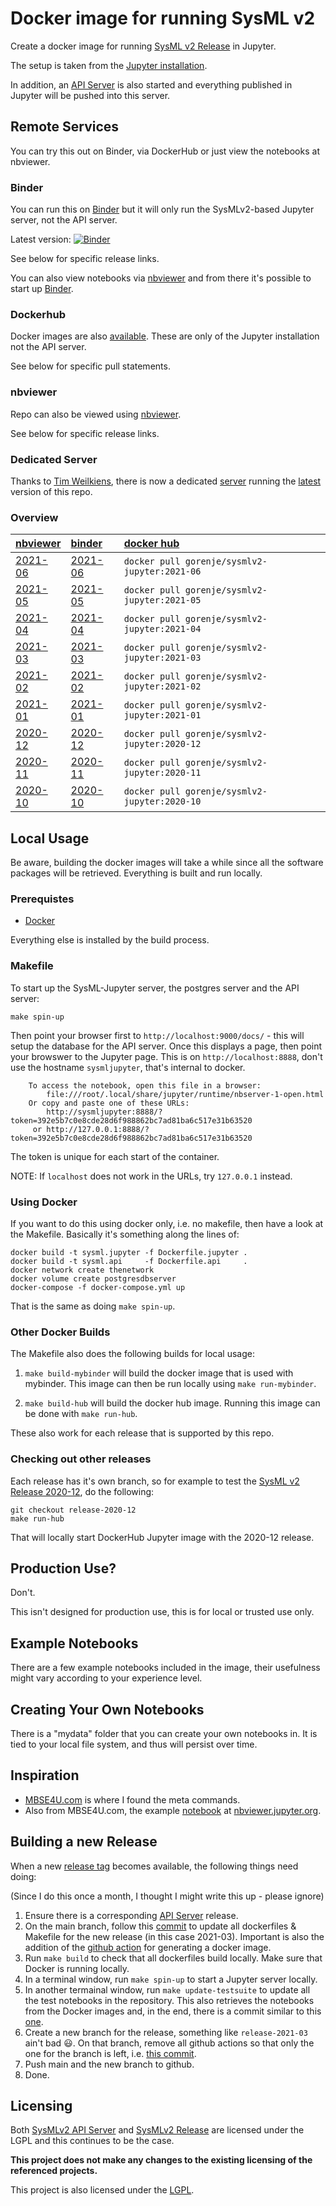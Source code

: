 # Docker image for running SysML v2

Create a docker image for running [SysML v2 Release](https://github.com/Systems-Modeling/SysML-v2-Release) in Jupyter.

The setup is taken from the [Jupyter installation](https://github.com/Systems-Modeling/SysML-v2-Release/tree/master/install/jupyter).

In addition, an [API Server](https://github.com/Systems-Modeling/SysML-v2-API-Services) is also started and everything published in Jupyter will be pushed into this server.

## Remote Services

You can try this out on Binder, via DockerHub or just view the notebooks at nbviewer.

### Binder

You can run this on [Binder](https://mybinder.org) but it will only run the SysMLv2-based Jupyter server, not the API server.

Latest version: [![Binder](https://mybinder.org/badge_logo.svg)](https://mybinder.org/v2/gh/gorenje/sysmlv2-jupyter-docker/HEAD)

See below for specific release links.

You can also view notebooks via [nbviewer](https://nbviewer.jupyter.org/github/gorenje/sysmlv2-jupyter-docker/tree/master/notebooks) and from there it's possible to start up [Binder](https://mybinder.org).

### Dockerhub

Docker images are also [available](https://hub.docker.com/r/gorenje/sysmlv2-jupyter). These are only of the Jupyter installation not the API server.

See below for specific pull statements.

### nbviewer

Repo can also be viewed using [nbviewer](https://nbviewer.jupyter.org/github/gorenje/sysmlv2-jupyter-docker/tree/main/).

See below for specific release links.

### Dedicated Server

Thanks to [Tim Weilkiens](https://github.com/Weilkiti), there is now a dedicated [server](https://www.sysmlv2lab.com/) running the [latest](https://hub.docker.com/r/gorenje/sysmlv2-jupyter/tags?ordering=last_updated&page=1&name=latest) version of this repo.

### Overview

| [nbviewer](https://nbviewer.jupyter.org/github/gorenje/sysmlv2-jupyter-docker/tree/main/) | [binder](https://mybinder.org/v2/gh/gorenje/sysmlv2-jupyter-docker/HEAD) | [docker hub](https://hub.docker.com/r/gorenje/sysmlv2-jupyter) |
|:--|:--|:--|
| [2021-06](https://nbviewer.jupyter.org/github/gorenje/sysmlv2-jupyter-docker/tree/release-2021-06/) | [2021-06](https://mybinder.org/v2/gh/gorenje/sysmlv2-jupyter-docker/release-2021-06) |  `docker pull gorenje/sysmlv2-jupyter:2021-06` |
| [2021-05](https://nbviewer.jupyter.org/github/gorenje/sysmlv2-jupyter-docker/tree/release-2021-05/) | [2021-05](https://mybinder.org/v2/gh/gorenje/sysmlv2-jupyter-docker/release-2021-05) |  `docker pull gorenje/sysmlv2-jupyter:2021-05` |
| [2021-04](https://nbviewer.jupyter.org/github/gorenje/sysmlv2-jupyter-docker/tree/release-2021-04/) | [2021-04](https://mybinder.org/v2/gh/gorenje/sysmlv2-jupyter-docker/release-2021-04) |  `docker pull gorenje/sysmlv2-jupyter:2021-04` |
| [2021-03](https://nbviewer.jupyter.org/github/gorenje/sysmlv2-jupyter-docker/tree/release-2021-03/) | [2021-03](https://mybinder.org/v2/gh/gorenje/sysmlv2-jupyter-docker/release-2021-03) |  `docker pull gorenje/sysmlv2-jupyter:2021-03` |
| [2021-02](https://nbviewer.jupyter.org/github/gorenje/sysmlv2-jupyter-docker/tree/release-2021-02/) | [2021-02](https://mybinder.org/v2/gh/gorenje/sysmlv2-jupyter-docker/release-2021-02) |  `docker pull gorenje/sysmlv2-jupyter:2021-02` |
| [2021-01](https://nbviewer.jupyter.org/github/gorenje/sysmlv2-jupyter-docker/tree/release-2021-01/) | [2021-01](https://mybinder.org/v2/gh/gorenje/sysmlv2-jupyter-docker/release-2021-01) | `docker pull gorenje/sysmlv2-jupyter:2021-01`  |
| [2020-12](https://nbviewer.jupyter.org/github/gorenje/sysmlv2-jupyter-docker/tree/release-2020-12/) | [2020-12](https://mybinder.org/v2/gh/gorenje/sysmlv2-jupyter-docker/release-2020-12) |  `docker pull gorenje/sysmlv2-jupyter:2020-12` |
| [2020-11](https://nbviewer.jupyter.org/github/gorenje/sysmlv2-jupyter-docker/tree/release-2020-11/)  | [2020-11](https://mybinder.org/v2/gh/gorenje/sysmlv2-jupyter-docker/release-2020-11) |  `docker pull gorenje/sysmlv2-jupyter:2020-11` |
| [2020-10](https://nbviewer.jupyter.org/github/gorenje/sysmlv2-jupyter-docker/tree/release-2020-10/) |  [2020-10](https://mybinder.org/v2/gh/gorenje/sysmlv2-jupyter-docker/release-2020-10) | `docker pull gorenje/sysmlv2-jupyter:2020-10` |

## Local Usage

Be aware, building the docker images will take a while since all the software
packages will be retrieved. Everything is built and run locally.

### Prerequistes

- [Docker](https://www.docker.com/)

Everything else is installed by the build process.

### Makefile

To start up the SysML-Jupyter server, the postgres server and the API server:

    make spin-up

Then point your browser first to ```http://localhost:9000/docs/``` - this will setup
the database for the API server. Once this displays a page, then point your
browswer to the Jupyter page. This is on ```http://localhost:8888```,
don't use the hostname ```sysmljupyter```, that's internal to docker.

```
    To access the notebook, open this file in a browser:
        file:///root/.local/share/jupyter/runtime/nbserver-1-open.html
    Or copy and paste one of these URLs:
        http://sysmljupyter:8888/?token=392e5b7c0e8cde28d6f988862bc7ad81ba6c517e31b63520
     or http://127.0.0.1:8888/?token=392e5b7c0e8cde28d6f988862bc7ad81ba6c517e31b63520
```

The token is unique for each start of the container.

NOTE: If `localhost` does not work in the URLs, try `127.0.0.1` instead.

### Using Docker

If you want to do this using docker only, i.e. no makefile, then have a
look at the Makefile. Basically it's something along the lines of:

    docker build -t sysml.jupyter -f Dockerfile.jupyter .
    docker build -t sysml.api     -f Dockerfile.api     .
    docker network create thenetwork
    docker volume create postgresdbserver
    docker-compose -f docker-compose.yml up

That is the same as doing ```make spin-up```.

### Other Docker Builds

The Makefile also does the following builds for local usage:

1. `make build-mybinder` will build the docker image that is used with mybinder. This image can then be run locally using `make run-mybinder`.

2. `make build-hub` will build the docker hub image. Running this image can be done with `make run-hub`.

These also work for each release that is supported by this repo.

### Checking out other releases

Each release has it's own branch, so for example to test the [SysML v2 Release 2020-12](https://github.com/Systems-Modeling/SysML-v2-Release/releases/tag/2020-12), do the following:

```
git checkout release-2020-12
make run-hub
```

That will locally start DockerHub Jupyter image with the 2020-12 release.

## Production Use?

Don't.

This isn't designed for production use, this is for local or trusted use only.

## Example Notebooks

There are a few example notebooks included in the image, their usefulness
might vary according to your experience level.

## Creating Your Own Notebooks

There is a "mydata" folder that you can create your own notebooks in. It is tied to your local file system, and thus will persist over time.

## Inspiration

- [MBSE4U.com](https://mbse4u.com/2020/12/21/sysml-v2-release-whats-inside/) is where I found the meta commands.
- Also from MBSE4U.com, the example [notebook](https://nbviewer.jupyter.org/github/MBSE4U/SysMLv2JupyterBook/blob/master/SysMLv2JupyterBook.ipynb) at [nbviewer.jupyter.org](https://nbviewer.jupyter.org).

## Building a new Release

When a new [release tag](https://github.com/Systems-Modeling/SysML-v2-Release/tags) becomes available, the following things need doing:

(Since I do this once a month, I thought I might write this up - please ignore)

1. Ensure there is a corresponding [API Server](https://github.com/Systems-Modeling/SysML-v2-API-Services/tags) release.
2. On the main branch, follow this [commit](https://github.com/gorenje/sysmlv2-jupyter-docker/commit/2adf4b3fc24a7184e2e5f26ed9edd2d4ffce0370) to update all dockerfiles & Makefile for the new release (in this case 2021-03). Important is also the addition of the [github action](https://github.com/gorenje/sysmlv2-jupyter-docker/blob/2adf4b3fc24a7184e2e5f26ed9edd2d4ffce0370/.github/workflows/2021-03.dockerpush.yml) for generating a docker image.
3. Run `make build` to check that all dockerfiles build locally. Make sure that Docker is running locally.
4. In a terminal window, run `make spin-up` to start a Jupyter server locally.
5. In another termainal window, run `make update-testsuite` to update all the test notebooks in the repository. This also retrieves the notebooks from the Docker images and, in the end, there is a commit similar to this [one](https://github.com/gorenje/sysmlv2-jupyter-docker/commit/3597bc3cc1fa2375163b562b02765b4640e3af22).
6. Create a new branch for the release, something like `release-2021-03` ain't bad :smiley:. On that branch, remove all github actions so that only the one for the branch is left, i.e. [this commit](https://github.com/gorenje/sysmlv2-jupyter-docker/commit/5bba34afa7817098f8f5f2477cf076c9641d9703).
7. Push main and the new branch to github.
8. Done.

## Licensing

Both [SysMLv2 API Server](https://github.com/Systems-Modeling/SysML-v2-API-Services/blob/master/LICENSE) and [SysMLv2 Release](https://github.com/Systems-Modeling/SysML-v2-Release/blob/master/LICENSE) are licensed under the LGPL and this continues to be the case.

**This project does not make any changes to the existing licensing of the
referenced projects.**

This project is also licensed under the [LGPL](/LICENSE).
